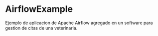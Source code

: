 # AirflowExample

Ejemplo de aplicacion de Apache Airflow agregado en un software para gestion de citas de una veterinaria.
